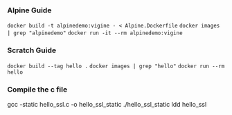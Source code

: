 ### Alpine Guide
`docker build -t alpinedemo:vigine - < Alpine.Dockerfile`
`docker images | grep "alpinedemo"`
`docker run -it --rm alpinedemo:vigine`

### Scratch Guide
`docker build --tag hello .`
`docker images | grep "hello"`
`docker run --rm hello`

### Compile the c file
gcc -static hello_ssl.c -o hello_ssl_static
./hello_ssl_static
ldd hello_ssl